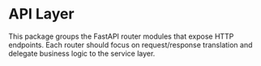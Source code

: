 # API Layer

This package groups the FastAPI router modules that expose HTTP endpoints. Each router should focus on request/response translation and delegate business logic to the service layer.
